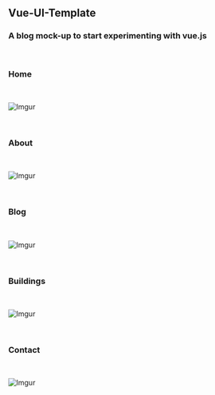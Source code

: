 
## Vue-UI-Template

### A blog mock-up to start experimenting with vue.js

<br>

### Home
<br>

![Imgur](https://i.imgur.com/FvOsPad.png)

<br>

### About
<br>

![Imgur](https://i.imgur.com/vDNF2cv.png)

<br>

### Blog
<br>

![Imgur](https://i.imgur.com/rYb03B0.png)

<br>

### Buildings
<br>

![Imgur](https://i.imgur.com/1BDVJ6W.png)

<br>

### Contact
<br>

![Imgur](https://i.imgur.com/QsZwKbd.png)
